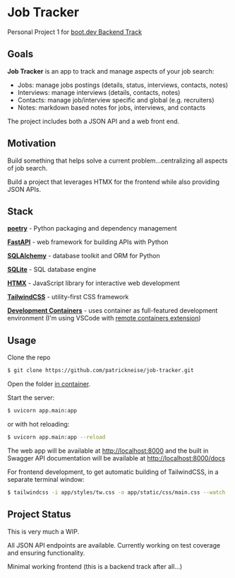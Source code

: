 # Job Tracker

Personal Project 1 for [boot.dev Backend Track](https://www.boot.dev/)

## Goals

**Job Tracker** is an app to track and manage aspects of your job search:

- Jobs: manage jobs postings (details, status, interviews, contacts, notes)
- Interviews: manage interviews (details, contacts, notes)
- Contacts: manage job/interview specific and global (e.g. recruiters)
- Notes: markdown based notes for jobs, interviews, and contacts

The project includes both a JSON API and a web front end.

## Motivation

Build something that helps solve a current problem...centralizing all aspects of job search.

Build a project that leverages HTMX for the frontend while also providing JSON APIs.

## Stack

**[poetry](https://python-poetry.org/)** - Python packaging and dependency management

**[FastAPI](https://fastapi.tiangolo.com/)** - web framework for building APIs with Python

**[SQLAlchemy](https://www.sqlalchemy.org/)** - database toolkit and ORM for Python

**[SQLite](https://www.sqlite.org/index.html)** - SQL database engine

**[HTMX](https://htmx.org/)** - JavaScript library for interactive web development

**[TailwindCSS](https://tailwindcss.com/)** - utility-first CSS framework

**[Development Containers](https://containers.dev/)** - uses container as full-featured development environment (I'm using VSCode with [remote containers extension](https://code.visualstudio.com/docs/devcontainers/containers))

## Usage

Clone the repo

```sh
$ git clone https://github.com/patrickneise/job-tracker.git
```

Open the folder [in container](https://code.visualstudio.com/docs/devcontainers/containers#_quick-start-open-an-existing-folder-in-a-container).

Start the server:

```sh
$ uvicorn app.main:app
```

or with hot reloading:

```sh
$ uvicorn app.main:app --reload
```

The web app will be available at [http://localhost:8000](http://localhost:8000) and the built in Swagger API documentation will be available at [http://localhost:8000/docs](http://localhost:8000/docs)

For frontend development, to get automatic building of TailwindCSS, in a separate terminal window:

```sh
$ tailwindcss -i app/styles/tw.css -o app/static/css/main.css --watch
```

## Project Status

This is very much a WIP.

All JSON API endpoints are available. Currently working on test coverage and ensuring functionality.

Minimal working frontend (this is a backend track after all...)